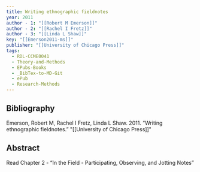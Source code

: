 ```yaml
---
title: Writing ethnographic fieldnotes
year: 2011
author - 1: "[[Robert M Emerson]]"
author - 2: "[[Rachel I Fretz]]"
author - 3: "[[Linda L Shaw]]"
key: "[[Emerson2011-ms]]"
publisher: "[[University of Chicago Press]]"
tags:
  - RDL-CCME0041
  - Theory-and-Methods
  - EPubs-Books
  - _BibTex-to-MD-Git
  - ePub
  - Research-Methods
---
```


## Bibliography
Emerson, Robert M, Rachel I Fretz, Linda L Shaw. 2011. “Writing ethnographic fieldnotes.” "[[University of Chicago Press]]"

## Abstract
Read Chapter 2 -  “In the Field -  Participating, Observing, and Jotting Notes”